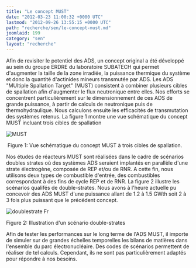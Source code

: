 ```yaml
---
title: "Le concept MUST"
date: "2012-03-23 11:00:32 +0000 UTC"
lastmod: "2012-09-26 13:55:15 +0000 UTC"
path: "recherche/sen/le-concept-must.md"
joomlaid: 199
category: "sen"
layout: "recherche"
---
```

Afin de revisiter le potentiel des ADS, un concept original a été développé au sein du groupe ERDRE du laboratoire SUBATECH qui permet d'augmenter la taille de la zone irradiée, la puissance thermique du système et donc la quantité d'actinides mineurs transmutée par ADS. Les ADS "MUltiple Spallation Target" (MUST) consistent à combiner plusieurs cibles de spallation afin d'augmenter le flux neutronique entre elles. Nos efforts se concentrent particulièrement sur le dimensionnement de ces ADS de grande puissance, à partir de calculs de neutronique puis de thermohydraulique. Nous calculons ensuite les efficacités de transmutation des systèmes retenus. La figure 1 montre une vue schématique du concept MUST incluant trois cibles de spallation

![MUST](images/Recherche/Erdre/MUST.png)

 Figure 1: Vue schématique du concept MUST à trois cibles de spallation.

Nos études de réacteurs MUST sont réalisées dans le cadre de scénarios doubles strates où des systèmes ADS seraient implantés en parallèle d'une strate électrogène, composée de REP et/ou de RNR. A cette fin, nous utilisons deux types de combustible d'entrée, des combustibles correspondant à des fins de cycle REP et de RNR. La figure 2 illustre les scénarios qualifés de double-strates. Nous avons à l'heure actuelle pu concevoir des ADS MUST d'une puissance allant de 1.2 à 1.5 GWth soit 2 à 3 fois plus puissant que le précédent concept.

![doublestrate Fr](images/Recherche/Erdre/doublestrate_Fr.png)

Figure 2: Illustration d'un scénario double-strates

Afin de tester les performances sur le long terme de l'ADS MUST, il importe de simuler sur de grandes échelles temporelles les bilans de matières dans l'ensemble du parc électronucléaire. Des codes de scénarios permettent de réaliser de tel calculs. Cependant, ils ne sont pas particulièrement adaptés pour répondre à nos besoins.
